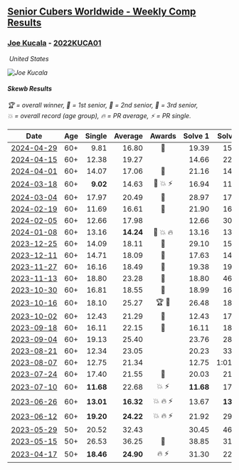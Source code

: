 <style>table {white-space: nowrap;}</style>
<link rel="stylesheet" type="text/css" href="/scw-comp/css/flags.css" />

## [Senior Cubers Worldwide - Weekly Comp Results](/scw-comp/results/)
### [Joe Kucala](README.md) - [2022KUCA01](https://www.worldcubeassociation.org/persons/2022KUCA01?event=skewb)

<i class="flag flag-US" />&nbsp;United States

![Joe Kucala](1682123036.jpg)

#### Skewb Results

<span style="white-space: nowrap;">🏆 = overall winner</span>, <span style="white-space: nowrap;">🥇 = 1st senior</span>, <span style="white-space: nowrap;">🥈 = 2nd senior</span>, <span style="white-space: nowrap;">🥉 = 3rd senior</span>, <span style="white-space: nowrap;">💥 = overall record (age group)</span>, <span style="white-space: nowrap;">🔥 = PR average</span>, <span style="white-space: nowrap;">⚡ = PR single</span>.

| Date | Age | Single | Average | Awards | Solve 1 | Solve 2 | Solve 3 | Solve 4 | Solve 5 | Video |
| :--: | :--: | --: | --: | :--: | --: | --: | --: | --: | --: | :-- |
| [2024-04-29](../../results/2024-04-29/skewb.md) | 60+ | 9.81 | 16.80 | 🥉 | 19.39 | 15.39 | 9.81 | 44.22 | 15.63 | [Desktop](https://www.facebook.com/events/1658891934647799/permalink/1661490084387984) / [Mobile](https://m.facebook.com/events/1658891934647799?view=permalink&id=1661490084387984) |
| [2024-04-15](../../results/2024-04-15/skewb.md) | 60+ | 12.38 | 19.27 |  | 14.66 | 22.69 | DNF | 12.38 | 20.47 | [Desktop](https://www.facebook.com/events/752364543677924/permalink/754606093453769) / [Mobile](https://m.facebook.com/events/752364543677924?view=permalink&id=754606093453769) |
| [2024-04-01](../../results/2024-04-01/skewb.md) | 60+ | 14.07 | 17.06 | 🥉 | 21.16 | 14.07 | 15.83 | 17.05 | 18.31 | [Desktop](https://www.facebook.com/events/405769728858313/permalink/409942755107677) / [Mobile](https://m.facebook.com/events/405769728858313?view=permalink&id=409942755107677) |
| [2024-03-18](../../results/2024-03-18/skewb.md) | 60+ | **9.02** | 14.63 | 🥉 💥 ⚡ | 16.94 | 11.58 | 19.96 | 15.36 | **9.02** | [Desktop](https://www.facebook.com/events/424084876660275/permalink/427902212945208) / [Mobile](https://m.facebook.com/events/424084876660275?view=permalink&id=427902212945208) |
| [2024-03-04](../../results/2024-03-04/skewb.md) | 60+ | 17.97 | 20.49 | 🥉 | 28.97 | 17.97 | 20.81 | 22.10 | 18.55 | [Desktop](https://www.facebook.com/events/424128753424901/permalink/430218779482565) / [Mobile](https://m.facebook.com/events/424128753424901?view=permalink&id=430218779482565) |
| [2024-02-19](../../results/2024-02-19/skewb.md) | 60+ | 11.69 | 16.61 | 🥉 | 21.90 | 16.06 | 16.68 | 17.08 | 11.69 | [Desktop](https://www.facebook.com/events/754314473328390/permalink/758105102949327) / [Mobile](https://m.facebook.com/events/754314473328390?view=permalink&id=758105102949327) |
| [2024-02-05](../../results/2024-02-05/skewb.md) | 60+ | 12.66 | 17.98 |  | 12.66 | 30.63 | 13.46 | 24.24 | 16.23 | [Desktop](https://www.facebook.com/events/224940820608552/permalink/232450663190901) / [Mobile](https://m.facebook.com/events/224940820608552?view=permalink&id=232450663190901) |
| [2024-01-08](../../results/2024-01-08/skewb.md) | 60+ | 13.16 | **14.24** | 🥉 💥 🔥 | 13.16 | 13.84 | 14.64 | 30.22 | 14.25 | [Desktop](https://www.facebook.com/events/400079779140864/permalink/400646769084165) / [Mobile](https://m.facebook.com/events/400079779140864?view=permalink&id=400646769084165) |
| [2023-12-25](../../results/2023-12-25/skewb.md) | 60+ | 14.09 | 18.11 | 🥉 | 29.10 | 15.48 | 19.35 | 14.09 | 19.50 | [Desktop](https://www.facebook.com/events/737938394503175/permalink/739583377672010) / [Mobile](https://m.facebook.com/events/737938394503175?view=permalink&id=739583377672010) |
| [2023-12-11](../../results/2023-12-11/skewb.md) | 60+ | 14.71 | 18.09 | 🥉 | 17.63 | 14.71 | 22.23 | 21.44 | 15.19 | [Desktop](https://www.facebook.com/events/1404140403643629/permalink/1408636223194047) / [Mobile](https://m.facebook.com/events/1404140403643629?view=permalink&id=1408636223194047) |
| [2023-11-27](../../results/2023-11-27/skewb.md) | 60+ | 16.16 | 18.49 | 🥉 | 19.38 | 19.69 | DNF | 16.39 | 16.16 | [Desktop](https://www.facebook.com/events/872715707643227/permalink/878066723774792) / [Mobile](https://m.facebook.com/events/872715707643227?view=permalink&id=878066723774792) |
| [2023-11-13](../../results/2023-11-13/skewb.md) | 60+ | 18.80 | 23.28 | 🥉 | 18.80 | 46.68 | 23.69 | 19.37 | 26.78 | [Desktop](https://www.facebook.com/events/1003569957614479/permalink/1010789766892498) / [Mobile](https://m.facebook.com/events/1003569957614479?view=permalink&id=1010789766892498) |
| [2023-10-30](../../results/2023-10-30/skewb.md) | 60+ | 16.81 | 18.55 | 🥈 | 18.99 | 16.91 | 26.34 | 16.81 | 19.74 | [Desktop](https://www.facebook.com/events/690958203130039/permalink/696873989205127) / [Mobile](https://m.facebook.com/events/690958203130039?view=permalink&id=696873989205127) |
| [2023-10-16](../../results/2023-10-16/skewb.md) | 60+ | 18.10 | 25.27 | 🏆 🥇 | 26.48 | 18.10 | 21.84 | 34.56 | 27.50 | [Desktop](https://www.facebook.com/events/1393317244902153/permalink/1399578414276036) / [Mobile](https://m.facebook.com/events/1393317244902153?view=permalink&id=1399578414276036) |
| [2023-10-02](../../results/2023-10-02/skewb.md) | 60+ | 12.43 | 21.29 | 🥉 | 12.43 | 17.34 | 27.19 | 40.08 | 19.34 | [Desktop](https://www.facebook.com/events/1174919303425786/permalink/1180340086217041) / [Mobile](https://m.facebook.com/events/1174919303425786?view=permalink&id=1180340086217041) |
| [2023-09-18](../../results/2023-09-18/skewb.md) | 60+ | 16.11 | 22.15 | 🥉 | 16.11 | 18.86 | 22.59 | 36.24 | 25.00 | [Desktop](https://www.facebook.com/events/1513433686174189/permalink/1518504632333761) / [Mobile](https://m.facebook.com/events/1513433686174189?view=permalink&id=1518504632333761) |
| [2023-09-04](../../results/2023-09-04/skewb.md) | 60+ | 19.13 | 25.40 |  | 23.76 | 28.74 | 19.13 | 23.69 | 34.10 | [Desktop](https://www.facebook.com/events/2641073766048109/permalink/2647688078720011) / [Mobile](https://m.facebook.com/events/2641073766048109?view=permalink&id=2647688078720011) |
| [2023-08-21](../../results/2023-08-21/skewb.md) | 60+ | 12.34 | 23.05 |  | 20.23 | 33.12 | 39.68 | 15.81 | 12.34 | [Desktop](https://www.facebook.com/events/1221531751824966/permalink/1222458958398912) / [Mobile](https://m.facebook.com/events/1221531751824966?view=permalink&id=1222458958398912) |
| [2023-08-07](../../results/2023-08-07/skewb.md) | 60+ | 12.75 | 21.34 |  | 12.75 | 1:01.48 | 23.53 | 15.86 | 24.64 | [Desktop](https://www.facebook.com/events/666756165039562/permalink/668466914868487) / [Mobile](https://m.facebook.com/events/666756165039562?view=permalink&id=668466914868487) |
| [2023-07-24](../../results/2023-07-24/skewb.md) | 60+ | 17.40 | 21.55 | 🥉 | 20.03 | 21.82 | 17.40 | 24.85 | 22.81 | [Desktop](https://www.facebook.com/events/806030584473421/permalink/810305370712609) / [Mobile](https://m.facebook.com/events/806030584473421?view=permalink&id=810305370712609) |
| [2023-07-10](../../results/2023-07-10/skewb.md) | 60+ | **11.68** | 22.68 | 💥 ⚡ | **11.68** | 17.41 | 23.19 | 30.70 | 27.43 | [Desktop](https://www.facebook.com/events/290406996735190/permalink/294456689663554) / [Mobile](https://m.facebook.com/events/290406996735190?view=permalink&id=294456689663554) |
| [2023-06-26](../../results/2023-06-26/skewb.md) | 60+ | **13.01** | **16.32** | 💥 🔥 ⚡ | 13.67 | **13.01** | 13.15 | 36.13 | 22.13 | [Desktop](https://www.facebook.com/events/310574547970581/permalink/311151411246228) / [Mobile](https://m.facebook.com/events/310574547970581?view=permalink&id=311151411246228) |
| [2023-06-12](../../results/2023-06-12/skewb.md) | 60+ | **19.20** | **24.22** | 💥 🔥 ⚡ | 21.92 | 29.21 | 21.54 | **19.20** | 30.78 | [Desktop](https://www.facebook.com/events/252304080823510/permalink/257638103623441) / [Mobile](https://m.facebook.com/events/252304080823510?view=permalink&id=257638103623441) |
| [2023-05-29](../../results/2023-05-29/skewb.md) | 50+ | 20.52 | 32.43 |  | 30.45 | 46.54 | 31.30 | 35.55 | 20.52 | [Desktop](https://www.facebook.com/events/3552780501633678/permalink/3559520537626341) / [Mobile](https://m.facebook.com/events/3552780501633678?view=permalink&id=3559520537626341) |
| [2023-05-15](../../results/2023-05-15/skewb.md) | 50+ | 26.53 | 36.25 | 🥉 | 38.85 | 31.13 | 1:02.60 | 26.53 | 38.77 | [Desktop](https://www.facebook.com/events/128088546941599/permalink/131134699970317) / [Mobile](https://m.facebook.com/events/128088546941599?view=permalink&id=131134699970317) |
| [2023-04-17](../../results/2023-04-17/skewb.md) | 50+ | **18.46** | **24.90** | 🔥 ⚡ | 31.30 | 22.78 | **18.46** | 20.63 | 33.10 | [Desktop](https://www.facebook.com/events/238970528738328/permalink/247185317916849) / [Mobile](https://m.facebook.com/events/238970528738328?view=permalink&id=247185317916849) |


<!-- Global site tag (gtag.js) - Google Analytics -->
<script async src="https://www.googletagmanager.com/gtag/js?id=UA-86348435-3"></script>
<script>window.dataLayer = window.dataLayer || []; function gtag() {dataLayer.push(arguments);} gtag('js', new Date()); gtag('config', 'UA-86348435-3');</script>
